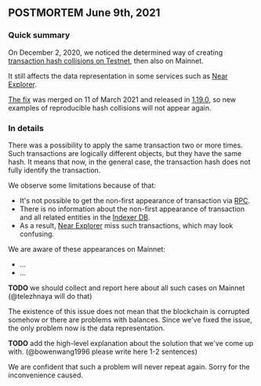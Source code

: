 ## POSTMORTEM June 9th, 2021

### Quick summary

On December 2, 2020, we noticed the determined way of creating [transaction hash collisions on Testnet](https://github.com/near/nearcore/security/advisories/GHSA-2v6r-g342-282f), then also on Mainnet.

It still affects the data representation in some services such as [Near Explorer](https://explorer.near.org).

[The fix](https://github.com/near/nearcore/pull/4064) was merged on 11 of March 2021 and released in [1.19.0](https://github.com/near/nearcore/releases/tag/1.19.0), so new examples of reproducible hash collisions will not appear again.

### In details

There was a possibility to apply the same transaction two or more times.
Such transactions are logically different objects, but they have the same hash.
It means that now, in the general case, the transaction hash does not fully identify the transaction. 

We observe some limitations because of that:
- It's not possible to get the non-first appearance of transaction via [RPC](https://docs.near.org/docs/api/rpc#transaction-status).
- There is no information about the non-first appearance of transaction and all related entities in the [Indexer DB](https://github.com/near/near-indexer-for-explorer).
- As a result, [Near Explorer](https://explorer.near.org) miss such transactions, which may look confusing.

We are aware of these appearances on Mainnet:
- ...
- ...

**TODO** we should collect and report here about all such cases on Mainnet (@telezhnaya will do that)

The existence of this issue does not mean that the blockchain is corrupted somehow or there are problems with balances.
Since we've fixed the issue, the only problem now is the data representation.

**TODO** add the high-level explanation about the solution that we've come up with. (@bowenwang1996 please write here 1-2 sentences)

We are confident that such a problem will never repeat again.
Sorry for the inconvenience caused.

